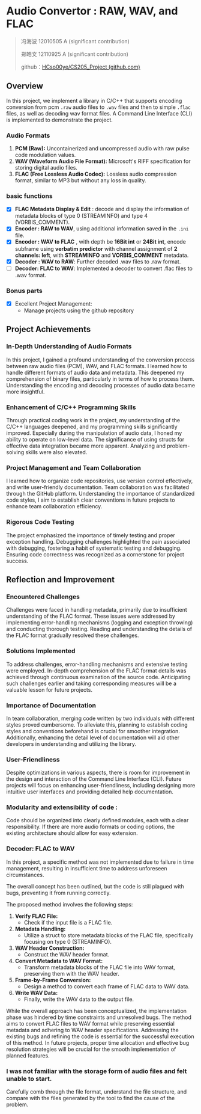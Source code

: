 # Audio Convertor : RAW, WAV, and FLAC

> 冯海波 12010505  A (significant contribution)
>
> 郑皓文 12110925  A (significant contribution)
>
> github：[HCso00ye/CS205_Project (github.com)](https://github.com/HCso00ye/CS205_Project)

## **Overview**

In this project, we implement a library in C/C++ that supports encoding conversion from pcm `.raw` audio files to `.wav` files and then to simple `.flac` files, as well as decoding wav format files. A Command Line Interface (CLI) is implemented to demonstrate the project.

### Audio Formats

1. **PCM (Raw):** Uncontainerized and uncompressed audio with raw pulse code modulation values.
2. **WAV (Waveform Audio File Format):** Microsoft's RIFF specification for storing digital audio files.
3. **FLAC (Free Lossless Audio Codec):** Lossless audio compression format, similar to MP3 but without any loss in quality.

### basic functions 

- [x] **FLAC Metadata Display & Edit** :  decode and display the information of metadata blocks of type 0 (STREAMINFO) and type 4 (VORBIS_COMMENT).
- [x] **Encoder : RAW to WAV**, using additional information saved in the `.ini` file.
- [x] **Encoder : WAV to FLAC** , with depth be **16Bit int** or **24Bit int**, encode subframe using **verbatim predictor** with channel assignment of **2 channels: left**, with **STREAMINFO** and **VORBIS_COMMENT** metadata.
- [x] **Decoder : WAV to RAW**: Further decoded .wav files to .raw format.
- [ ] **Decoder: FLAC to WAV**: Implemented a decoder to convert .flac files to .wav format.

### Bonus parts

- [x] Excellent Project Management:
  - Manage projects using the github repository

## Project Achievements

### In-Depth Understanding of Audio Formats

 In this project, I gained a profound understanding of the conversion process between raw audio files (PCM), WAV, and FLAC formats. I learned how to handle different formats of audio data and metadata. This deepened my comprehension of binary files, particularly in terms of how to process them. Understanding the encoding and decoding processes of audio data became more insightful.

### Enhancement of C/C++ Programming Skills

Through practical coding work in the project, my understanding of the C/C++ languages deepened, and my programming skills significantly improved. Especially during the manipulation of audio data, I honed my ability to operate on low-level data. The significance of using structs for effective data integration became more apparent. Analyzing and problem-solving skills were also elevated.

### Project Management and Team Collaboration

I learned how to organize code repositories, use version control effectively, and write user-friendly documentation. Team collaboration was facilitated through the GitHub platform. Understanding the importance of standardized code styles, I aim to establish clear conventions in future projects to enhance team collaboration efficiency.

### Rigorous Code Testing

The project emphasized the importance of timely testing and proper exception handling. Debugging challenges highlighted the pain associated with debugging, fostering a habit of systematic testing and debugging. Ensuring code correctness was recognized as a cornerstone for project success.

## Reflection and Improvement

### Encountered Challenges

Challenges were faced in handling metadata, primarily due to insufficient understanding of the FLAC format. These issues were addressed by implementing error-handling mechanisms (logging and exception throwing) and conducting thorough testing. Reading and understanding the details of the FLAC format gradually resolved these challenges.

### Solutions Implemented

To address challenges, error-handling mechanisms and extensive testing were employed. In-depth comprehension of the FLAC format details was achieved through continuous examination of the source code. Anticipating such challenges earlier and taking corresponding measures will be a valuable lesson for future projects.

### Importance of Documentation

In team collaboration, merging code written by two individuals with different styles proved cumbersome. To alleviate this, planning to establish coding styles and conventions beforehand is crucial for smoother integration. Additionally, enhancing the detail level of documentation will aid other developers in understanding and utilizing the library.

### User-Friendliness

Despite optimizations in various aspects, there is room for improvement in the design and interaction of the Command Line Interface (CLI). Future projects will focus on enhancing user-friendliness, including designing more intuitive user interfaces and providing detailed help documentation.

### Modularity and extensibility of code :

Code should be organized into clearly defined modules, each with a clear responsibility. If there are more audio formats or coding options, the existing architecture should allow for easy extension.

### Decoder: FLAC to WAV

In this project, a specific method was not implemented due to failure in time management, resulting in insufficient time to address unforeseen circumstances.

The overall concept has been outlined, but the code is still plagued with bugs, preventing it from running correctly.

The proposed method involves the following steps:

1. **Verify FLAC File:**
   - Check if the input file is a FLAC file.
2. **Metadata Handling:**
   - Utilize a struct to store metadata blocks of the FLAC file, specifically focusing on type 0 (STREAMINFO).
3. **WAV Header Construction:**
   - Construct the WAV header format.
4. **Convert Metadata to WAV Format:**
   - Transform metadata blocks of the FLAC file into WAV format, preserving them with the WAV header.
5. **Frame-by-Frame Conversion:**
   - Design a method to convert each frame of FLAC data to WAV data.
6. **Write WAV Data:**
   - Finally, write the WAV data to the output file.

While the overall approach has been conceptualized, the implementation phase was hindered by time constraints and unresolved bugs. The method aims to convert FLAC files to WAV format while preserving essential metadata and adhering to WAV header specifications. Addressing the existing bugs and refining the code is essential for the successful execution of this method. In future projects, proper time allocation and effective bug resolution strategies will be crucial for the smooth implementation of planned features.

### I was not familiar with the storage form of audio files and felt unable to start.

Carefully comb through the file format, understand the file structure, and compare with the files generated by the tool to find the cause of the problem.